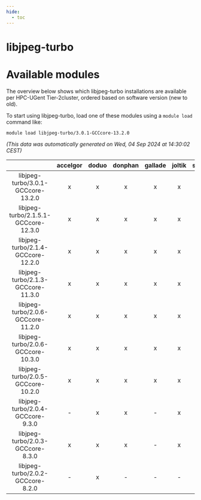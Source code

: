 ```yaml
---
hide:
  - toc
---
```


libjpeg-turbo
=============

# Available modules


The overview below shows which libjpeg-turbo installations are available per HPC-UGent Tier-2cluster, ordered based on software version (new to old).

To start using libjpeg-turbo, load one of these modules using a `module load` command like:

```shell
module load libjpeg-turbo/3.0.1-GCCcore-13.2.0
```

*(This data was automatically generated on Wed, 04 Sep 2024 at 14:30:02 CEST)*  

| |accelgor|doduo|donphan|gallade|joltik|shinx|skitty|
| :---: | :---: | :---: | :---: | :---: | :---: | :---: | :---: |
|libjpeg-turbo/3.0.1-GCCcore-13.2.0|x|x|x|x|x|x|x|
|libjpeg-turbo/2.1.5.1-GCCcore-12.3.0|x|x|x|x|x|x|x|
|libjpeg-turbo/2.1.4-GCCcore-12.2.0|x|x|x|x|x|x|x|
|libjpeg-turbo/2.1.3-GCCcore-11.3.0|x|x|x|x|x|x|x|
|libjpeg-turbo/2.0.6-GCCcore-11.2.0|x|x|x|x|x|-|x|
|libjpeg-turbo/2.0.6-GCCcore-10.3.0|x|x|x|x|x|-|x|
|libjpeg-turbo/2.0.5-GCCcore-10.2.0|x|x|x|x|x|-|x|
|libjpeg-turbo/2.0.4-GCCcore-9.3.0|-|x|x|-|x|-|x|
|libjpeg-turbo/2.0.3-GCCcore-8.3.0|x|x|x|-|x|-|x|
|libjpeg-turbo/2.0.2-GCCcore-8.2.0|-|x|-|-|-|-|-|
